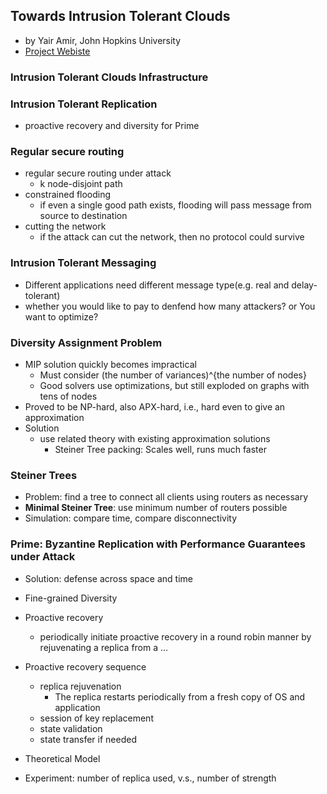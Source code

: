 Towards Intrusion Tolerant Clouds
---

- by Yair Amir, John Hopkins University
- [Project Webiste](http://www.dsn.jhu.edu/funding/resilient_clouds/)

### Intrusion Tolerant Clouds Infrastructure

### Intrusion Tolerant Replication
- proactive recovery and diversity for Prime

### Regular secure routing
- regular secure routing under attack
	- k node-disjoint path 
- constrained flooding 
	- if even a single good path exists, flooding will pass message from source to destination
- cutting the network
	- if the attack can cut the network, then no protocol could survive
	
### Intrusion Tolerant Messaging
- Different applications need different message type(e.g. real and delay-tolerant)
- whether you would like to pay to denfend how many attackers? or You want to optimize?

### Diversity Assignment Problem
- MIP solution quickly becomes impractical
	- Must consider (the number of variances)^{the number of nodes}
	- Good solvers use optimizations, but still exploded on graphs with tens of nodes
- Proved to be NP-hard, also APX-hard, i.e., hard even to give an approximation
- Solution
	- use related theory with existing approximation solutions
		- Steiner Tree packing: Scales well, runs much faster

### Steiner Trees
- Problem: find a tree to connect all clients using routers as necessary
- **Minimal Steiner Tree**: use minimum number of routers possible 
- Simulation: compare time, compare disconnectivity

### Prime: Byzantine Replication with Performance Guarantees under Attack
- Solution: defense across space and time

- Fine-grained Diversity
- Proactive recovery
	- periodically initiate proactive recovery in a round robin manner by rejuvenating a replica from a ...
- Proactive recovery sequence
	- replica rejuvenation
		- The replica restarts periodically from a fresh copy of OS and application
	- session of key replacement
	- state validation
	- state transfer if needed
- Theoretical Model
- Experiment: number of replica used, v.s., number of strength



